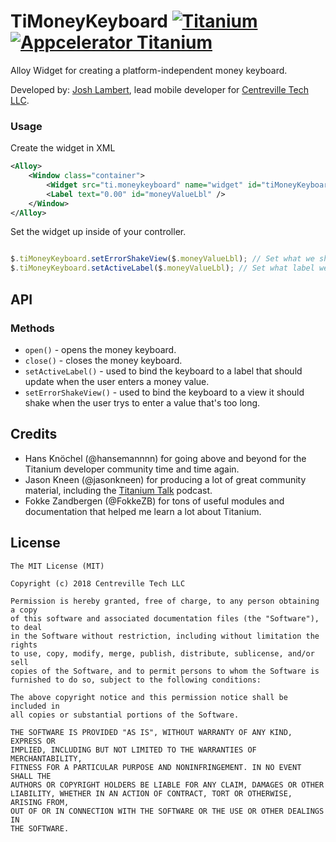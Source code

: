 # TiMoneyKeyboard [![Titanium](http://www-static.appcelerator.com/badges/titanium-git-badge-sq.png)](http://www.appcelerator.com/titanium/) [![Appcelerator Titanium](http://www-static.appcelerator.com/badges/alloy-git-badge-sq.png)](http://www.appcelerator.com/alloy/)

Alloy Widget for creating a platform-independent money keyboard.

Developed by: [Josh Lambert](http://joshlambert.co), lead mobile developer for [Centreville Tech LLC](http://centrevilletech.com).

### Usage

Create the widget in XML
```xml
<Alloy>
	<Window class="container">
		<Widget src="ti.moneykeyboard" name="widget" id="tiMoneyKeyboard" />
        <Label text="0.00" id="moneyValueLbl" />
	</Window>
</Alloy>
```

Set the widget up inside of your controller.
```javascript

$.tiMoneyKeyboard.setErrorShakeView($.moneyValueLbl); // Set what we should shake when an error happens.
$.tiMoneyKeyboard.setActiveLabel($.moneyValueLbl); // Set what label we should bind the keyboard to. Must bind before opening/closing the keyboard!

```

## API

### Methods
* `open()` - opens the money keyboard.
* `close()` - closes the money keyboard.
* `setActiveLabel()` - used to bind the keyboard to a label that should update when the user enters a money value.
* `setErrorShakeView()` - used to bind the keyboard to a view it should shake when the user trys to enter a value that's too long.

## Credits

* Hans Knöchel (@hansemannnn) for going above and beyond for the Titanium developer community time and time again.
* Jason Kneen (@jasonkneen) for producing a lot of great community material, including the [Titanium Talk](https://www.appcelerator.com/blog/2017/08/a-new-podcast-for-titanium-developers/) podcast.
* Fokke Zandbergen (@FokkeZB) for tons of useful modules and documentation that helped me learn a lot about Titanium.

## License

    The MIT License (MIT)

    Copyright (c) 2018 Centreville Tech LLC

    Permission is hereby granted, free of charge, to any person obtaining a copy
    of this software and associated documentation files (the "Software"), to deal
    in the Software without restriction, including without limitation the rights
    to use, copy, modify, merge, publish, distribute, sublicense, and/or sell
    copies of the Software, and to permit persons to whom the Software is
    furnished to do so, subject to the following conditions:

    The above copyright notice and this permission notice shall be included in
    all copies or substantial portions of the Software.

    THE SOFTWARE IS PROVIDED "AS IS", WITHOUT WARRANTY OF ANY KIND, EXPRESS OR
    IMPLIED, INCLUDING BUT NOT LIMITED TO THE WARRANTIES OF MERCHANTABILITY,
    FITNESS FOR A PARTICULAR PURPOSE AND NONINFRINGEMENT. IN NO EVENT SHALL THE
    AUTHORS OR COPYRIGHT HOLDERS BE LIABLE FOR ANY CLAIM, DAMAGES OR OTHER
    LIABILITY, WHETHER IN AN ACTION OF CONTRACT, TORT OR OTHERWISE, ARISING FROM,
    OUT OF OR IN CONNECTION WITH THE SOFTWARE OR THE USE OR OTHER DEALINGS IN
    THE SOFTWARE.

